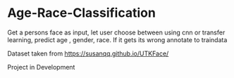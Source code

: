 # Age-Race-Classification
Get a persons face as input, let user choose between using cnn or transfer learning, predict age , gender, race. If it gets its wrong annotate to traindata

Dataset taken from https://susanqq.github.io/UTKFace/

Project in Development
